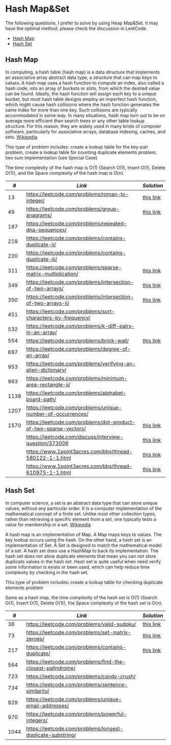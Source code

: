 # Hash Map&Set

The following questions, I prefer to solve by using Heap Map&Set. It may have the optimal method, please check the discussion in LeetCode.  

* [Hash Map](##Hash-Map)
* [Hash Set](##Hash-Set)

## Hash Map

In computing, a hash table (hash map) is a data structure that implements an associative array abstract data type, a structure that can map keys to values. A hash map uses a hash function to compute an index, also called a hash code, into an array of buckets or slots, from which the desired value can be found. Ideally, the hash function will assign each key to a unique bucket, but most hash table designs employ an imperfect hash function, which might cause hash collisions where the hash function generates the same index for more than one key. Such collisions are typically accommodated in some way. In many situations, hash map turn out to be on average more efficient than search trees or any other table lookup structure. For this reason, they are widely used in many kinds of computer software, particularly for associative arrays, database indexing, caches, and sets. [Wikipedia](https://en.wikipedia.org/wiki/Hash_table)

This type of problem includes: create a lookup table for the key-pair problem, create a lookup table for counting duplicate elements problem, two sum implementation (see Special Case)

The time complexity of the hash map is O(1) (Search O(1), Insert O(1), Delete O(1)), and the Space complexity of the hash map is O(n). 

| *#* | *Link* |*Solution* |
| ---- | --------------------------------- | --------------------------------- |
| 13 | https://leetcode.com/problems/roman-to-integer/ | [this link](../practice/solution/0013_roman_to_integer.py) |
| 49 | https://leetcode.com/problems/group-anagrams/ | [this link](../practice/solution/0049_group_anagrams.py) |
| 187 | https://leetcode.com/problems/repeated-dna-sequences/ | |
| 219 | https://leetcode.com/problems/contains-duplicate-ii/ | |
| 220 | https://leetcode.com/problems/contains-duplicate-iii/ | |
| 311 | https://leetcode.com/problems/sparse-matrix-multiplication/ | [this link](../practice/solution/0311_sparse_matrix_multiplication.py) |
| 349 | https://leetcode.com/problems/intersection-of-two-arrays/ | [this link](../practice/solution/0349_intersection_of_two_arrays.py) |
| 350 | https://leetcode.com/problems/intersection-of-two-arrays-ii/ | [this link](../practice/solution/0350_intersection_of_two_arrays_ii.py) |  
| 451 | https://leetcode.com/problems/sort-characters-by-frequency/ | |
| 532 | https://leetcode.com/problems/k-diff-pairs-in-an-array/ | |
| 554 | https://leetcode.com/problems/brick-wall/ | [this link](../practice/solution/0554_brick_wall.py) |
| 697 | https://leetcode.com/problems/degree-of-an-array/ | |
| 953 | https://leetcode.com/problems/verifying-an-alien-dictionary/ | |
| 963 | https://leetcode.com/problems/minimum-area-rectangle-ii/ | |
| 1138 | https://leetcode.com/problems/alphabet-board-path/ | |
| 1207 | https://leetcode.com/problems/unique-number-of-occurrences/ | |
| 1570 | https://leetcode.com/problems/dot-product-of-two-sparse-vectors/ | [this link](../practice/solution/1570_dot_product_of_two_sparse_vectors.py) |
| | https://leetcode.com/discuss/interview-question/373006 | [this link](../practice/a/favorite_genres.py) |
| | https://www.1point3acres.com/bbs/thread-580122-1-1.html | [this link](../practice/a/user_based_recommendation_system.py) |
| | https://www.1point3acres.com/bbs/thread-610975-1-1.html | [this link](../practice/others/throttling_gateway.py) |

## Hash Set

In computer science, a set is an abstract data type that can store unique values, without any particular order. It is a computer implementation of the mathematical concept of a finite set. Unlike most other collection types, rather than retrieving a specific element from a set, one typically tests a value for membership in a set. [Wikipedia](https://en.wikipedia.org/wiki/Set_(abstract_data_type))

A hash map is an implementation of Map. A Map maps keys to values. The key lookup occurs using the hash. On the other hand, a hash set is an implementation of Set. A Set is designed to match the mathematical model of a set. A hash set does use a HashMap to back its implementation. The hash set does not allow duplicate elements that mean you can not store duplicate values in the hash set. Hash set is quite useful when need verify some information is exists or been used, which can help reduce time complexity by checking in the hash set. 

This type of problem includes: create a lookup table for checking duplicate elements problem

Same as a hash map, the time complexity of the hash set is O(1) (Search O(1), Insert O(1), Delete O(1)), the Space complexity of the hash set is O(n).

| *#* | *Link* |*Solution* |
| ---- | --------------------------------- | --------------------------------- |
| 36 | https://leetcode.com/problems/valid-sudoku/ | [this link](../practice/solution/0036_valid_sudoku.py) |
| 73 | https://leetcode.com/problems/set-matrix-zeroes/ | [this link](../practice/solution/0073_set_matrix_zeroes.py) |
| 217 | https://leetcode.com/problems/contains-duplicate/ |[this link](../practice/solution/0217_contains_duplicate.py) |
| 564 | https://leetcode.com/problems/find-the-closest-palindrome/ | |
| 723 | https://leetcode.com/problems/candy-crush/ | |
| 734 | https://leetcode.com/problems/sentence-similarity/ | |
| 929 | https://leetcode.com/problems/unique-email-addresses/ | |
| 970 | https://leetcode.com/problems/powerful-integers/ | |
| 1044 | https://leetcode.com/problems/longest-duplicate-substring/ | |
